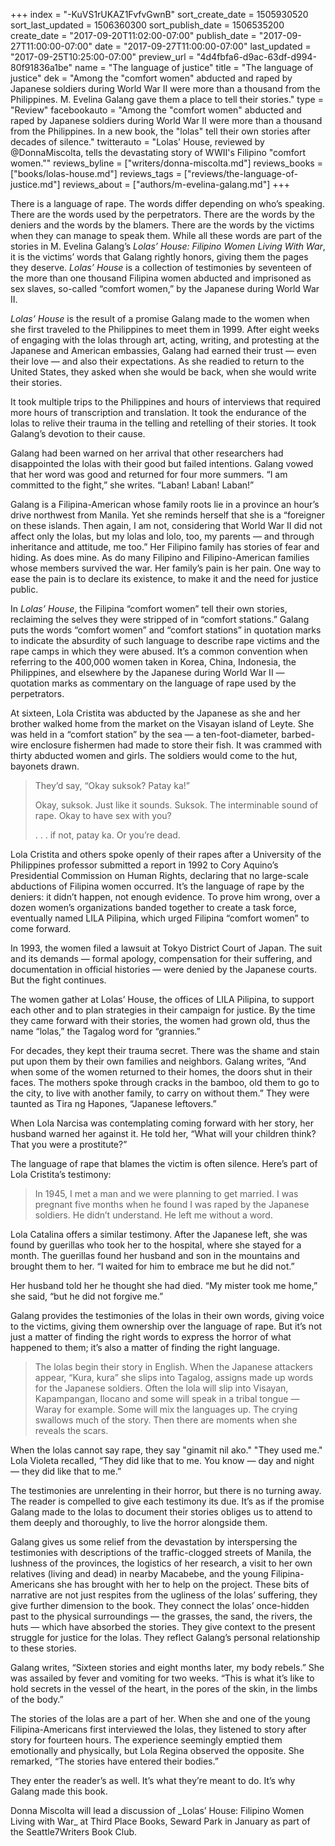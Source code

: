 +++
index = "-KuVS1rUKAZ1FvfvGwnB"
sort_create_date = 1505930520
sort_last_updated = 1506360300
sort_publish_date = 1506535200
create_date = "2017-09-20T11:02:00-07:00"
publish_date = "2017-09-27T11:00:00-07:00"
date = "2017-09-27T11:00:00-07:00"
last_updated = "2017-09-25T10:25:00-07:00"
preview_url = "4d4fbfa6-d9ac-63df-d994-80f91836a1be"
name = "The language of justice"
title = "The language of justice"
dek = "Among the \"comfort women\" abducted and raped by Japanese soldiers during World War II were more than a thousand from the Philippines. M. Evelina Galang gave them a place to tell their stories."
type = "Review"
facebookauto = "Among the \"comfort women\" abducted and raped by Japanese soldiers during World War II were more than a thousand from the Philippines. In a new book, the \"lolas\" tell their own stories after decades of silence."
twitterauto = "Lolas' House, reviewed by @DonnaMiscolta, tells the devastating story of WWII's Filipino \"comfort women.\""
reviews_byline = ["writers/donna-miscolta.md"]
reviews_books = ["books/lolas-house.md"]
reviews_tags = ["reviews/the-language-of-justice.md"]
reviews_about = ["authors/m-evelina-galang.md"]
+++

There is a language of rape. The words differ depending on who’s speaking. There are the words used by the perpetrators. There are the words by the deniers and the words by the blamers. There are the words by the victims when they can manage to speak them.  While all these words are part of the stories in M. Evelina Galang’s _Lolas’ House: Filipino Women Living With War_, it is the victims’ words that Galang rightly honors, giving them the pages they deserve. _Lolas’ House_ is a collection of testimonies by seventeen of the more than one thousand Filipina women abducted and imprisoned as sex slaves, so-called “comfort women,” by the Japanese during World War II. 

_Lolas’ House_ is the result of a promise Galang made to the women when she first traveled to the Philippines to meet them in 1999. After eight weeks of engaging with the lolas through art, acting, writing, and protesting at the Japanese and American embassies, Galang had earned their trust — even their love — and also their expectations. As she readied to return to the United States, they asked when she would be back, when she would write their stories.

It took multiple trips to the Philippines and hours of interviews that required more hours of transcription and translation. It took the endurance of the lolas to relive their trauma in the telling and retelling of their stories. It took Galang’s devotion to their cause.

Galang had been warned on her arrival that other researchers had disappointed the lolas with their good but failed intentions. Galang vowed that her word was good and returned for four more summers. “I am committed to the fight,” she writes. “Laban! Laban! Laban!” 

Galang is a Filipina-American whose family roots lie in a province an hour’s drive northwest from Manila. Yet she reminds herself that she is a “foreigner on these islands. Then again, I am not, considering that World War II did not affect only the lolas, but my lolas and lolo, too, my parents — and through inheritance and attitude, me too.” Her Filipino family has stories of fear and hiding. As does mine. As do many Filipino and Filipino-American families whose members survived the war. Her family’s pain is her pain. One way to ease the pain is to declare its existence, to make it and the need for justice public.   

In _Lolas’ House_, the Filipina “comfort women” tell their own stories, reclaiming the selves they were stripped of in “comfort stations.” Galang puts the words “comfort women” and “comfort stations” in quotation marks to indicate the absurdity of such language to describe rape victims and the rape camps in which they were abused. It’s a common convention when referring to the 400,000 women taken in Korea, China, Indonesia, the Philippines, and elsewhere by the Japanese during World War II —  quotation marks as commentary on the language of rape used by the perpetrators. 

At sixteen, Lola Cristita was abducted by the Japanese as she and her brother walked home from the market on the Visayan island of Leyte. She was held in a “comfort station” by the sea — a ten-foot-diameter, barbed-wire enclosure fishermen had made to store their fish. It was crammed with thirty abducted women and girls. The soldiers would come to the hut, bayonets drawn.

<blockquote>
<p class="noindent">They’d say, “Okay suksok? Patay ka!”</p>

<p class="noindent">Okay, suksok. Just like it sounds. Suksok. The interminable sound of rape. Okay to have sex with you?</p>

<p class="noindent">. . . if not, patay ka. Or you’re dead.</p>
</blockquote>

Lola Cristita and others spoke openly of their rapes after a University of the Philippines professor submitted a report in 1992 to Cory Aquino’s Presidential Commission on Human Rights, declaring that no large-scale abductions of Filipina women occurred. It’s the language of rape by the deniers: it didn’t happen, not enough evidence. To prove him wrong, over a dozen women’s organizations banded together to create a task force, eventually named LILA Pilipina, which urged Filipina “comfort women” to come forward. 

In 1993, the women filed a lawsuit at Tokyo District Court of Japan. The suit and its demands — formal apology, compensation for their suffering, and documentation in official histories — were denied by the Japanese courts. But the fight continues.

The women gather at Lolas’ House, the offices of LILA Pilipina, to support each other and to plan strategies in their campaign for justice. By the time they came forward with their stories, the women had grown old, thus the name “lolas,” the Tagalog word for “grannies.”

For decades, they kept their trauma secret. There was the shame and stain put upon them by their own families and neighbors. Galang writes, “And when some of the women returned to their homes, the doors shut in their faces. The mothers spoke through cracks in the bamboo, old them to go to the city, to live with another family, to carry on without them.” They were taunted as Tira ng Hapones, “Japanese leftovers.”

When Lola Narcisa was contemplating coming forward with her story, her husband warned her against it. He told her, “What will your children think? That you were a prostitute?”

The language of rape that blames the victim is often silence. Here’s part of Lola Cristita’s testimony:

<blockquote>In 1945, I met a man and we were planning to get married. I was pregnant five months when he found I was raped by the Japanese soldiers. He didn’t understand. He left me without a word.</blockquote>

Lola Catalina offers a similar testimony. After the Japanese left, she was found by guerillas who took her to the hospital, where she stayed for a month. The guerillas found her husband and son in the mountains and brought them to her. “I waited for him to embrace me but he did not.”

Her husband told her he thought she had died. “My mister took me home,” she said, “but he did not forgive me.” 

Galang provides the testimonies of the lolas in their own words, giving voice to the victims, giving them ownership over the language of rape. But it’s not just a matter of finding the right words to express the horror of what happened to them; it’s also a matter of finding the right language.

<blockquote>The lolas begin their story in English. When the Japanese attackers appear, “Kura, kura” she slips into Tagalog, assigns made up words for the Japanese soldiers. Often the lola will slip into Visayan, Kapampangan, Ilocano and some will speak in a tribal tongue — Waray for example. Some will mix the languages up. The crying swallows much of the story. Then there are moments when she reveals the scars.</blockquote>

When the lolas cannot say rape, they say "ginamit nil ako." "They used me."  Lola Violeta recalled, “They did like that to me. You know &mdash; day and night &mdash; they did like that to me.”

The testimonies are unrelenting in their horror, but there is no turning away. The reader is compelled to give each testimony its due. It’s as if the promise Galang made to the lolas to document their stories obliges us to attend to them deeply and thoroughly, to live the horror alongside them. 

Galang gives us some relief from the devastation by interspersing the testimonies with descriptions of the traffic-clogged streets of Manila, the lushness of the provinces, the logistics of her research, a visit to her own relatives (living and dead) in nearby Macabebe, and the young Filipina-Americans she has brought with her to help on the project. These bits of narrative are not just respites from the ugliness of the lolas’ suffering, they give further dimension to the book. They connect the lolas’ once-hidden past to the physical surroundings — the grasses, the sand, the rivers, the huts — which have absorbed the stories. They give context to the present struggle for justice for the lolas. They reflect Galang’s personal relationship to these stories.

Galang writes, “Sixteen stories and eight months later, my body rebels.” She was assailed by fever and vomiting for two weeks. “This is what it’s like to hold secrets in the vessel of the heart, in the pores of the skin, in the limbs of the body.”

The stories of the lolas are a part of her. When she and one of the young Filipina-Americans first interviewed the lolas, they listened to story after story for fourteen hours. The experience seemingly emptied them emotionally and physically, but Lola Regina observed the opposite. She remarked, “The stories have entered their bodies.”

They enter the reader’s as well. It’s what they’re meant to do. It’s why Galang made this book.

<p class="footer">Donna Miscolta will lead a discussion of _Lolas’ House: Filipino Women Living with War_ at Third Place Books, Seward Park in January as part of the Seattle7Writers Book Club.</p>